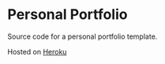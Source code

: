 # Personal Portfolio

Source code for a personal portfolio template.

Hosted on [Heroku](https://jh-personal-portfolio-template.herokuapp.com)
